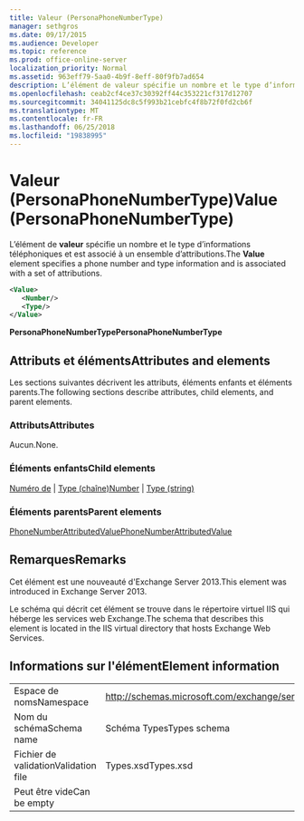 ```yaml
---
title: Valeur (PersonaPhoneNumberType)
manager: sethgros
ms.date: 09/17/2015
ms.audience: Developer
ms.topic: reference
ms.prod: office-online-server
localization_priority: Normal
ms.assetid: 963eff79-5aa0-4b9f-8eff-80f9fb7ad654
description: L’élément de valeur spécifie un nombre et le type d’informations téléphoniques et est associé à un ensemble d’attributions.
ms.openlocfilehash: ceab2cf4ce37c30392ff44c353221cf317d12707
ms.sourcegitcommit: 34041125dc8c5f993b21cebfc4f8b72f0fd2cb6f
ms.translationtype: MT
ms.contentlocale: fr-FR
ms.lasthandoff: 06/25/2018
ms.locfileid: "19838995"
---
```

# <a name="value-personaphonenumbertype"></a><span data-ttu-id="4a93f-103">Valeur (PersonaPhoneNumberType)</span><span class="sxs-lookup"><span data-stu-id="4a93f-103">Value (PersonaPhoneNumberType)</span></span>

<span data-ttu-id="4a93f-104">L’élément de **valeur** spécifie un nombre et le type d’informations téléphoniques et est associé à un ensemble d’attributions.</span><span class="sxs-lookup"><span data-stu-id="4a93f-104">The **Value** element specifies a phone number and type information and is associated with a set of attributions.</span></span> 
  
```XML
<Value>
   <Number/>
   <Type/>
</Value>
```

<span data-ttu-id="4a93f-105">**PersonaPhoneNumberType**</span><span class="sxs-lookup"><span data-stu-id="4a93f-105">**PersonaPhoneNumberType**</span></span>

## <a name="attributes-and-elements"></a><span data-ttu-id="4a93f-106">Attributs et éléments</span><span class="sxs-lookup"><span data-stu-id="4a93f-106">Attributes and elements</span></span>

<span data-ttu-id="4a93f-107">Les sections suivantes décrivent les attributs, éléments enfants et éléments parents.</span><span class="sxs-lookup"><span data-stu-id="4a93f-107">The following sections describe attributes, child elements, and parent elements.</span></span>
  
### <a name="attributes"></a><span data-ttu-id="4a93f-108">Attributs</span><span class="sxs-lookup"><span data-stu-id="4a93f-108">Attributes</span></span>

<span data-ttu-id="4a93f-109">Aucun.</span><span class="sxs-lookup"><span data-stu-id="4a93f-109">None.</span></span>
  
### <a name="child-elements"></a><span data-ttu-id="4a93f-110">Éléments enfants</span><span class="sxs-lookup"><span data-stu-id="4a93f-110">Child elements</span></span>

<span data-ttu-id="4a93f-111">[Numéro de](number.md) | [Type (chaîne)](type-string.md)</span><span class="sxs-lookup"><span data-stu-id="4a93f-111">[Number](number.md) | [Type (string)](type-string.md)</span></span>
  
### <a name="parent-elements"></a><span data-ttu-id="4a93f-112">Éléments parents</span><span class="sxs-lookup"><span data-stu-id="4a93f-112">Parent elements</span></span>

[<span data-ttu-id="4a93f-113">PhoneNumberAttributedValue</span><span class="sxs-lookup"><span data-stu-id="4a93f-113">PhoneNumberAttributedValue</span></span>](phonenumberattributedvalue.md)
  
## <a name="remarks"></a><span data-ttu-id="4a93f-114">Remarques</span><span class="sxs-lookup"><span data-stu-id="4a93f-114">Remarks</span></span>

<span data-ttu-id="4a93f-115">Cet élément est une nouveauté d'Exchange Server 2013.</span><span class="sxs-lookup"><span data-stu-id="4a93f-115">This element was introduced in Exchange Server 2013.</span></span>
  
<span data-ttu-id="4a93f-116">Le schéma qui décrit cet élément se trouve dans le répertoire virtuel IIS qui héberge les services web Exchange.</span><span class="sxs-lookup"><span data-stu-id="4a93f-116">The schema that describes this element is located in the IIS virtual directory that hosts Exchange Web Services.</span></span>
  
## <a name="element-information"></a><span data-ttu-id="4a93f-117">Informations sur l'élément</span><span class="sxs-lookup"><span data-stu-id="4a93f-117">Element information</span></span>

|||
|:-----|:-----|
|<span data-ttu-id="4a93f-118">Espace de noms</span><span class="sxs-lookup"><span data-stu-id="4a93f-118">Namespace</span></span>  <br/> |http://schemas.microsoft.com/exchange/services/2006/types  <br/> |
|<span data-ttu-id="4a93f-119">Nom du schéma</span><span class="sxs-lookup"><span data-stu-id="4a93f-119">Schema name</span></span>  <br/> |<span data-ttu-id="4a93f-120">Schéma Types</span><span class="sxs-lookup"><span data-stu-id="4a93f-120">Types schema</span></span>  <br/> |
|<span data-ttu-id="4a93f-121">Fichier de validation</span><span class="sxs-lookup"><span data-stu-id="4a93f-121">Validation file</span></span>  <br/> |<span data-ttu-id="4a93f-122">Types.xsd</span><span class="sxs-lookup"><span data-stu-id="4a93f-122">Types.xsd</span></span>  <br/> |
|<span data-ttu-id="4a93f-123">Peut être vide</span><span class="sxs-lookup"><span data-stu-id="4a93f-123">Can be empty</span></span>  <br/> ||
   

